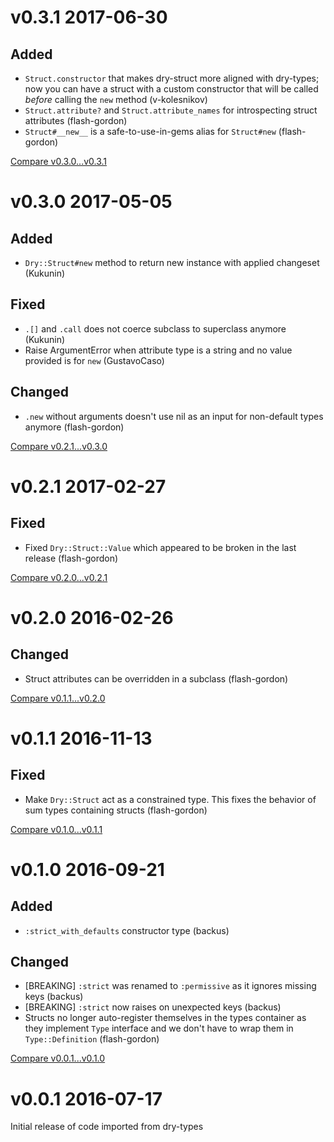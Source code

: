 # v0.3.1 2017-06-30

## Added

* `Struct.constructor` that makes dry-struct more aligned with dry-types; now you can have a struct with a custom constructor that will be called _before_ calling the `new` method (v-kolesnikov)
* `Struct.attribute?` and `Struct.attribute_names` for introspecting struct attributes (flash-gordon)
* `Struct#__new__` is a safe-to-use-in-gems alias for `Struct#new` (flash-gordon)

[Compare v0.3.0...v0.3.1](https://github.com/dry-rb/dry-struct/compare/v0.3.0...v0.3.1)

# v0.3.0 2017-05-05

## Added

* `Dry::Struct#new` method to return new instance with applied changeset (Kukunin)

## Fixed

* `.[]` and `.call` does not coerce subclass to superclass anymore (Kukunin)
* Raise ArgumentError when attribute type is a string and no value provided is for `new` (GustavoCaso)

## Changed

* `.new` without arguments doesn't use nil as an input for non-default types anymore (flash-gordon)

[Compare v0.2.1...v0.3.0](https://github.com/dry-rb/dry-struct/compare/v0.2.1...v0.3.0)

# v0.2.1 2017-02-27

## Fixed

* Fixed `Dry::Struct::Value` which appeared to be broken in the last release (flash-gordon)

[Compare v0.2.0...v0.2.1](https://github.com/dry-rb/dry-struct/compare/v0.2.0...v0.2.1)

# v0.2.0 2016-02-26

## Changed

* Struct attributes can be overridden in a subclass (flash-gordon)

[Compare v0.1.1...v0.2.0](https://github.com/dry-rb/dry-struct/compare/v0.1.1...v0.2.0)

# v0.1.1 2016-11-13

## Fixed

* Make `Dry::Struct` act as a constrained type. This fixes the behavior of sum types containing structs (flash-gordon)

[Compare v0.1.0...v0.1.1](https://github.com/dry-rb/dry-struct/compare/v0.1.0...v0.1.1)

# v0.1.0 2016-09-21

## Added

* `:strict_with_defaults` constructor type (backus)

## Changed

* [BREAKING] `:strict` was renamed to `:permissive` as it ignores missing keys (backus)
* [BREAKING] `:strict` now raises on unexpected keys (backus)
* Structs no longer auto-register themselves in the types container as they implement `Type` interface and we don't have to wrap them in `Type::Definition` (flash-gordon)

[Compare v0.0.1...v0.1.0](https://github.com/dry-rb/dry-struct/compare/v0.0.1...v0.1.0)

# v0.0.1 2016-07-17

Initial release of code imported from dry-types
